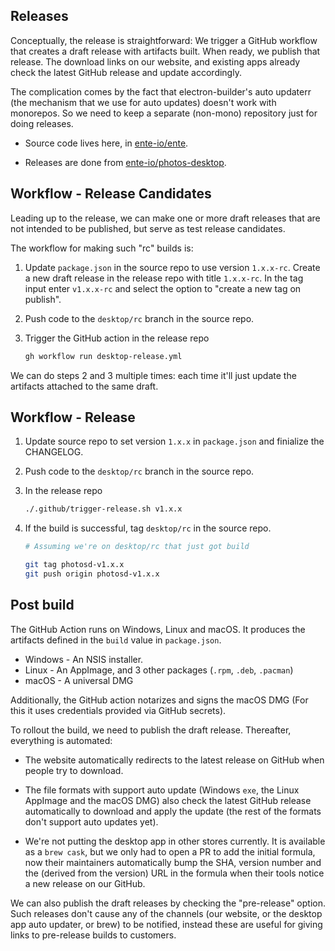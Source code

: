 ## Releases

Conceptually, the release is straightforward: We trigger a GitHub workflow that
creates a draft release with artifacts built. When ready, we publish that
release. The download links on our website, and existing apps already check the
latest GitHub release and update accordingly.

The complication comes by the fact that electron-builder's auto updaterr (the
mechanism that we use for auto updates) doesn't work with monorepos. So we need
to keep a separate (non-mono) repository just for doing releases.

-   Source code lives here, in [ente-io/ente](https://github.com/ente-io/ente).

-   Releases are done from
    [ente-io/photos-desktop](https://github.com/ente-io/photos-desktop).

## Workflow - Release Candidates

Leading up to the release, we can make one or more draft releases that are not
intended to be published, but serve as test release candidates.

The workflow for making such "rc" builds is:

1.  Update `package.json` in the source repo to use version `1.x.x-rc`. Create a
    new draft release in the release repo with title `1.x.x-rc`. In the tag
    input enter `v1.x.x-rc` and select the option to "create a new tag on
    publish".

2.  Push code to the `desktop/rc` branch in the source repo.

3.  Trigger the GitHub action in the release repo

    ```sh
    gh workflow run desktop-release.yml
    ```

We can do steps 2 and 3 multiple times: each time it'll just update the
artifacts attached to the same draft.

## Workflow - Release

1.  Update source repo to set version `1.x.x` in `package.json` and finialize
    the CHANGELOG.

2.  Push code to the `desktop/rc` branch in the source repo.

3.  In the release repo

    ```sh
    ./.github/trigger-release.sh v1.x.x
    ```

4.  If the build is successful, tag `desktop/rc` in the source repo.

    ```sh
    # Assuming we're on desktop/rc that just got build

    git tag photosd-v1.x.x
    git push origin photosd-v1.x.x
    ```

## Post build

The GitHub Action runs on Windows, Linux and macOS. It produces the artifacts
defined in the `build` value in `package.json`.

-   Windows - An NSIS installer.
-   Linux - An AppImage, and 3 other packages (`.rpm`, `.deb`, `.pacman`)
-   macOS - A universal DMG

Additionally, the GitHub action notarizes and signs the macOS DMG (For this it
uses credentials provided via GitHub secrets).

To rollout the build, we need to publish the draft release. Thereafter,
everything is automated:

-   The website automatically redirects to the latest release on GitHub when
    people try to download.

-   The file formats with support auto update (Windows `exe`, the Linux AppImage
    and the macOS DMG) also check the latest GitHub release automatically to
    download and apply the update (the rest of the formats don't support auto
    updates yet).

-   We're not putting the desktop app in other stores currently. It is available
    as a `brew cask`, but we only had to open a PR to add the initial formula,
    now their maintainers automatically bump the SHA, version number and the
    (derived from the version) URL in the formula when their tools notice a new
    release on our GitHub.

We can also publish the draft releases by checking the "pre-release" option.
Such releases don't cause any of the channels (our website, or the desktop app
auto updater, or brew) to be notified, instead these are useful for giving links
to pre-release builds to customers.
